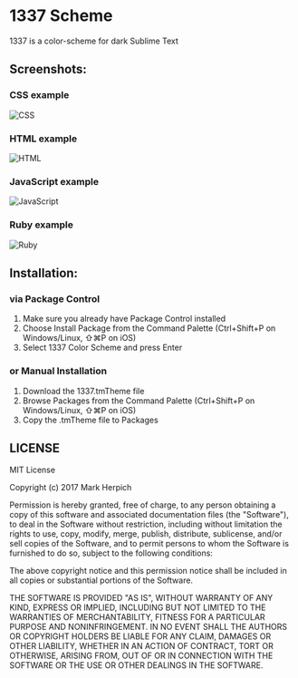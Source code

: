 1337 Scheme
=====================

1337 is a color-scheme for dark Sublime Text

## Screenshots: ##

### CSS example ###

![CSS](http://abload.de/img/css05rfw.jpg)

### HTML example ###

![HTML](http://abload.de/img/htmlx2oh5.jpg)

### JavaScript example ###

![JavaScript](http://abload.de/img/javascriptuholn.jpg)

### Ruby example ###

![Ruby](http://abload.de/img/ruby3urnk.jpg)

## Installation: ##

### via Package Control ###

1. Make sure you already have Package Control installed
2. Choose Install Package from the Command Palette (Ctrl+Shift+P on Windows/Linux, ⇧⌘P on iOS)
3. Select 1337 Color Scheme and press Enter

### or Manual Installation ###

1. Download the 1337.tmTheme file
2. Browse Packages from the Command Palette (Ctrl+Shift+P on Windows/Linux, ⇧⌘P on iOS)
3. Copy the .tmTheme file to Packages


## LICENSE ##

MIT License

Copyright (c) 2017 Mark Herpich

Permission is hereby granted, free of charge, to any person obtaining a copy
of this software and associated documentation files (the "Software"), to deal
in the Software without restriction, including without limitation the rights
to use, copy, modify, merge, publish, distribute, sublicense, and/or sell
copies of the Software, and to permit persons to whom the Software is
furnished to do so, subject to the following conditions:

The above copyright notice and this permission notice shall be included in all
copies or substantial portions of the Software.

THE SOFTWARE IS PROVIDED "AS IS", WITHOUT WARRANTY OF ANY KIND, EXPRESS OR
IMPLIED, INCLUDING BUT NOT LIMITED TO THE WARRANTIES OF MERCHANTABILITY,
FITNESS FOR A PARTICULAR PURPOSE AND NONINFRINGEMENT. IN NO EVENT SHALL THE
AUTHORS OR COPYRIGHT HOLDERS BE LIABLE FOR ANY CLAIM, DAMAGES OR OTHER
LIABILITY, WHETHER IN AN ACTION OF CONTRACT, TORT OR OTHERWISE, ARISING FROM,
OUT OF OR IN CONNECTION WITH THE SOFTWARE OR THE USE OR OTHER DEALINGS IN THE
SOFTWARE.
